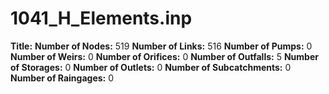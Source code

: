 # 1041_H_Elements.inp
**Title:** 
**Number of Nodes:** 519
**Number of Links:** 516
**Number of Pumps:** 0
**Number of Weirs:** 0
**Number of Orifices:** 0
**Number of Outfalls:** 5
**Number of Storages:** 0
**Number of Outlets:** 0
**Number of Subcatchments:** 0
**Number of Raingages:** 0

